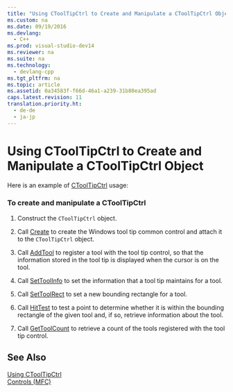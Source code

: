 ```yaml
---
title: "Using CToolTipCtrl to Create and Manipulate a CToolTipCtrl Object"
ms.custom: na
ms.date: 09/19/2016
ms.devlang: 
  - C++
ms.prod: visual-studio-dev14
ms.reviewer: na
ms.suite: na
ms.technology: 
  - devlang-cpp
ms.tgt_pltfrm: na
ms.topic: article
ms.assetid: 0a34583f-f66d-46a1-a239-31b80ea395ad
caps.latest.revision: 11
translation.priority.ht: 
  - de-de
  - ja-jp
---
```

# Using CToolTipCtrl to Create and Manipulate a CToolTipCtrl Object
Here is an example of [CToolTipCtrl](../vs140/CToolTipCtrl-Class.md) usage:  
  
### To create and manipulate a CToolTipCtrl  
  
1.  Construct the `CToolTipCtrl` object.  
  
2.  Call [Create](../vs140/CToolTipCtrl--Create.md) to create the Windows tool tip common control and attach it to the `CToolTipCtrl` object.  
  
3.  Call [AddTool](../vs140/CToolTipCtrl--AddTool.md) to register a tool with the tool tip control, so that the information stored in the tool tip is displayed when the cursor is on the tool.  
  
4.  Call [SetToolInfo](../vs140/CToolTipCtrl--SetToolInfo.md) to set the information that a tool tip maintains for a tool.  
  
5.  Call [SetToolRect](../vs140/CToolTipCtrl--SetToolRect.md) to set a new bounding rectangle for a tool.  
  
6.  Call [HitTest](../vs140/CToolTipCtrl--HitTest.md) to test a point to determine whether it is within the bounding rectangle of the given tool and, if so, retrieve information about the tool.  
  
7.  Call [GetToolCount](../vs140/CToolTipCtrl--GetToolCount.md) to retrieve a count of the tools registered with the tool tip control.  
  
## See Also  
 [Using CToolTipCtrl](../vs140/Using-CToolTipCtrl.md)   
 [Controls (MFC)](../vs140/Controls--MFC-.md)